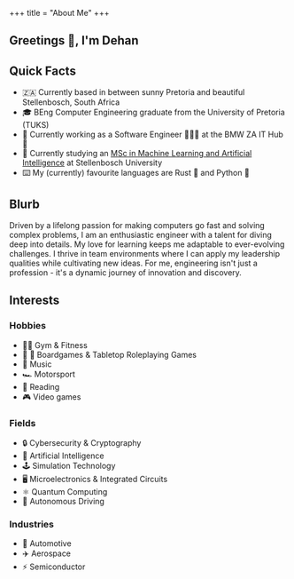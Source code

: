 +++
title = "About Me"
+++

## Greetings 👋, I'm Dehan

## Quick Facts
- 🇿🇦 Currently based in between sunny Pretoria and beautiful Stellenbosch, South Africa
- 🎓 BEng Computer Engineering graduate from the University of Pretoria (TUKS)
- 💼 Currently working as a Software Engineer 👨🏻‍💻 at the BMW ZA IT Hub 🤖
- 🌱 Currently studying an [MSc in Machine Learning and Artificial Intelligence](https://mlai.sun.ac.za/) at Stellenbosch University
- ⌨️ My (currently) favourite languages are Rust 🦀 and Python 🐍

## Blurb
Driven by a lifelong passion for making computers go fast and solving complex problems, I am an enthusiastic engineer with a talent for diving deep into details. My love for learning keeps me adaptable to ever-evolving challenges. I thrive in team environments where I can apply my leadership qualities while cultivating new ideas. For me, engineering isn't just a profession - it's a dynamic journey of innovation and discovery.

## Interests
### Hobbies
- 🏋🏻 Gym & Fitness
- 🐉 🎲 Boardgames & Tabletop Roleplaying Games
- 🎸 Music
- 🏎️ Motorsport
- 📖 Reading
- 🎮 Video games

### Fields
- 🔒 Cybersecurity & Cryptography
- 🧠 Artificial Intelligence
- 🕹 Simulation Technology
- 🖥️ Microelectronics & Integrated Circuits
- ⚛️ Quantum Computing
- 🚗 Autonomous Driving

### Industries
- 🚗 Automotive
- ✈️ Aerospace
- ⚡️ Semiconductor
